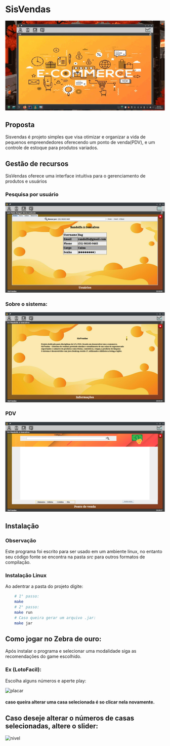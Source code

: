 # SisVendas

<div align='center'>

![program](img/sis.gif)

</div>

## Proposta

Sisvendas é projeto simples que visa otimizar e organizar a vida de pequenos empreendedores
oferecendo um ponto de venda(PDV), e um controle de estoque para produtos variados.


## Gestão de recursos

SisVendas oferece uma interface intuitiva para o gerenciamento de produtos e usuários

### Pesquisa por usuário

![search](img/menu.png)

### Sobre o sistema:

![info](img/info.png)

### PDV

![pdv](img/pdv.png)





## Instalação

### Observação
Este programa foi escrito para ser usado em um ambiente linux, no entanto seu código fonte
se encontra na pasta *src* para outros formatos de compilação.


### Instalação Linux

Ao adentrar a pasta do projeto dígite:

``` bash
    # 1° passo:
    make
    # 2° passo:
    make run
    # Caso queira gerar um arquivo .jar:
    make jar
```

## Como jogar no Zebra de ouro:
Após instalar o programa e selecionar uma modalidade siga as recomendações do game
escolhido.

### Ex (LotoFacil):
Escolha alguns números e aperte play:

![placar](rec/images/placar.jpg)

#### caso queira alterar uma casa selecionada é so clicar nela novamente.

## Caso deseje alterar o números de casas selecionadas, altere o slider:

![nivel](rec/images/nivel.jpg)

